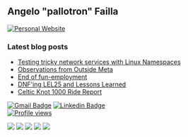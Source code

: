 ## Angelo "pallotron" Failla

[![Personal Website](https://img.shields.io/badge/personal-website-blue?style=flat&link=https://angelofailla.com/)](https://img.shields.io/badge/personal-website-blue?style=flat&link=https://angelofailla.com/)

### Latest blog posts
<!-- BLOG-POST-LIST:START -->
- [Testing tricky network services with Linux Namespaces](https://angelofailla.com/posts/2025/10/16/testing-with-linux-namespaces/)
- [Observations from Outside Meta](https://angelofailla.com/posts/2025/10/04/obervations_from_outside_meta/)
- [End of fun-employment](https://angelofailla.com/posts/2025/09/02/new-job/)
- [DNF&#39;ing LEL25 and Lessons Learned](https://angelofailla.com/posts/2025/08/10/lel25/)
- [Celtic Knot 1000 Ride Report](https://angelofailla.com/posts/2025/06/04/celtic_knot_report/)
<!-- BLOG-POST-LIST:END -->

[![Gmail Badge](https://img.shields.io/badge/-pallotron@gmail.com-005FF9?style=flat&logo=Mail.Ru&logoColor=white&link=mailto:pallotron@gmail.com)](mailto:pallotron@gmail.com) 
[![Linkedin Badge](https://img.shields.io/badge/-Linkedin-0072b1?style=flat&logo=Linkedin&logoColor=white&link=https://www.linkedin.com/in/pallotron/)](https://www.linkedin.com/in/pallotron/)  
[![Profile views](https://komarev.com/ghpvc/?username=pallotron)](https://komarev.com/ghpvc/?username=pallotron)

![](https://github-profile-summary-cards.vercel.app/api/cards/profile-details?username=pallotron&theme=github)
![](https://github-profile-summary-cards.vercel.app/api/cards/repos-per-language?username=pallotron&theme=github)
![](https://github-profile-summary-cards.vercel.app/api/cards/most-commit-language?username=pallotron&theme=github)
![](https://github-profile-summary-cards.vercel.app/api/cards/stats?username=pallotron&theme=github)
![](https://github-profile-summary-cards.vercel.app/api/cards/productive-time?username=pallotron&theme=github)

